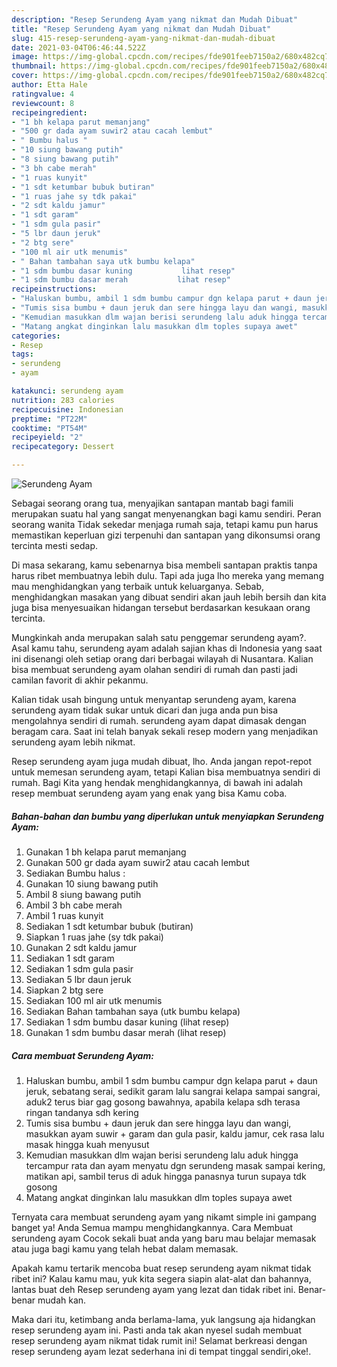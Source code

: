 ```yaml
---
description: "Resep Serundeng Ayam yang nikmat dan Mudah Dibuat"
title: "Resep Serundeng Ayam yang nikmat dan Mudah Dibuat"
slug: 415-resep-serundeng-ayam-yang-nikmat-dan-mudah-dibuat
date: 2021-03-04T06:46:44.522Z
image: https://img-global.cpcdn.com/recipes/fde901feeb7150a2/680x482cq70/serundeng-ayam-foto-resep-utama.jpg
thumbnail: https://img-global.cpcdn.com/recipes/fde901feeb7150a2/680x482cq70/serundeng-ayam-foto-resep-utama.jpg
cover: https://img-global.cpcdn.com/recipes/fde901feeb7150a2/680x482cq70/serundeng-ayam-foto-resep-utama.jpg
author: Etta Hale
ratingvalue: 4
reviewcount: 8
recipeingredient:
- "1 bh kelapa parut memanjang"
- "500 gr dada ayam suwir2 atau cacah lembut"
- " Bumbu halus "
- "10 siung bawang putih"
- "8 siung bawang putih"
- "3 bh cabe merah"
- "1 ruas kunyit"
- "1 sdt ketumbar bubuk butiran"
- "1 ruas jahe sy tdk pakai"
- "2 sdt kaldu jamur"
- "1 sdt garam"
- "1 sdm gula pasir"
- "5 lbr daun jeruk"
- "2 btg sere"
- "100 ml air utk menumis"
- " Bahan tambahan saya utk bumbu kelapa"
- "1 sdm bumbu dasar kuning           lihat resep"
- "1 sdm bumbu dasar merah           lihat resep"
recipeinstructions:
- "Haluskan bumbu, ambil 1 sdm bumbu campur dgn kelapa parut + daun jeruk, sebatang serai, sedikit garam lalu sangrai kelapa sampai sangrai, aduk2 terus biar gag gosong bawahnya, apabila kelapa sdh terasa ringan tandanya sdh kering"
- "Tumis sisa bumbu + daun jeruk dan sere hingga layu dan wangi, masukkan ayam suwir + garam dan gula pasir, kaldu jamur, cek rasa lalu masak hingga kuah menyusut"
- "Kemudian masukkan dlm wajan berisi serundeng lalu aduk hingga tercampur rata dan ayam menyatu dgn serundeng masak sampai kering, matikan api, sambil terus di aduk hingga panasnya turun supaya tdk gosong"
- "Matang angkat dinginkan lalu masukkan dlm toples supaya awet"
categories:
- Resep
tags:
- serundeng
- ayam

katakunci: serundeng ayam 
nutrition: 283 calories
recipecuisine: Indonesian
preptime: "PT22M"
cooktime: "PT54M"
recipeyield: "2"
recipecategory: Dessert

---
```



![Serundeng Ayam](https://img-global.cpcdn.com/recipes/fde901feeb7150a2/680x482cq70/serundeng-ayam-foto-resep-utama.jpg)

Sebagai seorang orang tua, menyajikan santapan mantab bagi famili merupakan suatu hal yang sangat menyenangkan bagi kamu sendiri. Peran seorang  wanita Tidak sekedar menjaga rumah saja, tetapi kamu pun harus memastikan keperluan gizi terpenuhi dan santapan yang dikonsumsi orang tercinta mesti sedap.

Di masa  sekarang, kamu sebenarnya bisa membeli santapan praktis tanpa harus ribet membuatnya lebih dulu. Tapi ada juga lho mereka yang memang mau menghidangkan yang terbaik untuk keluarganya. Sebab, menghidangkan masakan yang dibuat sendiri akan jauh lebih bersih dan kita juga bisa menyesuaikan hidangan tersebut berdasarkan kesukaan orang tercinta. 



Mungkinkah anda merupakan salah satu penggemar serundeng ayam?. Asal kamu tahu, serundeng ayam adalah sajian khas di Indonesia yang saat ini disenangi oleh setiap orang dari berbagai wilayah di Nusantara. Kalian bisa membuat serundeng ayam olahan sendiri di rumah dan pasti jadi camilan favorit di akhir pekanmu.

Kalian tidak usah bingung untuk menyantap serundeng ayam, karena serundeng ayam tidak sukar untuk dicari dan juga anda pun bisa mengolahnya sendiri di rumah. serundeng ayam dapat dimasak dengan beragam cara. Saat ini telah banyak sekali resep modern yang menjadikan serundeng ayam lebih nikmat.

Resep serundeng ayam juga mudah dibuat, lho. Anda jangan repot-repot untuk memesan serundeng ayam, tetapi Kalian bisa membuatnya sendiri di rumah. Bagi Kita yang hendak menghidangkannya, di bawah ini adalah resep membuat serundeng ayam yang enak yang bisa Kamu coba.

<!--inarticleads1-->

##### Bahan-bahan dan bumbu yang diperlukan untuk menyiapkan Serundeng Ayam:

1. Gunakan 1 bh kelapa parut memanjang
1. Gunakan 500 gr dada ayam suwir2 atau cacah lembut
1. Sediakan  Bumbu halus :
1. Gunakan 10 siung bawang putih
1. Ambil 8 siung bawang putih
1. Ambil 3 bh cabe merah
1. Ambil 1 ruas kunyit
1. Sediakan 1 sdt ketumbar bubuk (butiran)
1. Siapkan 1 ruas jahe (sy tdk pakai)
1. Gunakan 2 sdt kaldu jamur
1. Sediakan 1 sdt garam
1. Sediakan 1 sdm gula pasir
1. Sediakan 5 lbr daun jeruk
1. Siapkan 2 btg sere
1. Sediakan 100 ml air utk menumis
1. Sediakan  Bahan tambahan saya (utk bumbu kelapa)
1. Sediakan 1 sdm bumbu dasar kuning           (lihat resep)
1. Gunakan 1 sdm bumbu dasar merah           (lihat resep)




<!--inarticleads2-->

##### Cara membuat Serundeng Ayam:

1. Haluskan bumbu, ambil 1 sdm bumbu campur dgn kelapa parut + daun jeruk, sebatang serai, sedikit garam lalu sangrai kelapa sampai sangrai, aduk2 terus biar gag gosong bawahnya, apabila kelapa sdh terasa ringan tandanya sdh kering
1. Tumis sisa bumbu + daun jeruk dan sere hingga layu dan wangi, masukkan ayam suwir + garam dan gula pasir, kaldu jamur, cek rasa lalu masak hingga kuah menyusut
1. Kemudian masukkan dlm wajan berisi serundeng lalu aduk hingga tercampur rata dan ayam menyatu dgn serundeng masak sampai kering, matikan api, sambil terus di aduk hingga panasnya turun supaya tdk gosong
1. Matang angkat dinginkan lalu masukkan dlm toples supaya awet




Ternyata cara membuat serundeng ayam yang nikamt simple ini gampang banget ya! Anda Semua mampu menghidangkannya. Cara Membuat serundeng ayam Cocok sekali buat anda yang baru mau belajar memasak atau juga bagi kamu yang telah hebat dalam memasak.

Apakah kamu tertarik mencoba buat resep serundeng ayam nikmat tidak ribet ini? Kalau kamu mau, yuk kita segera siapin alat-alat dan bahannya, lantas buat deh Resep serundeng ayam yang lezat dan tidak ribet ini. Benar-benar mudah kan. 

Maka dari itu, ketimbang anda berlama-lama, yuk langsung aja hidangkan resep serundeng ayam ini. Pasti anda tak akan nyesel sudah membuat resep serundeng ayam nikmat tidak rumit ini! Selamat berkreasi dengan resep serundeng ayam lezat sederhana ini di tempat tinggal sendiri,oke!.

